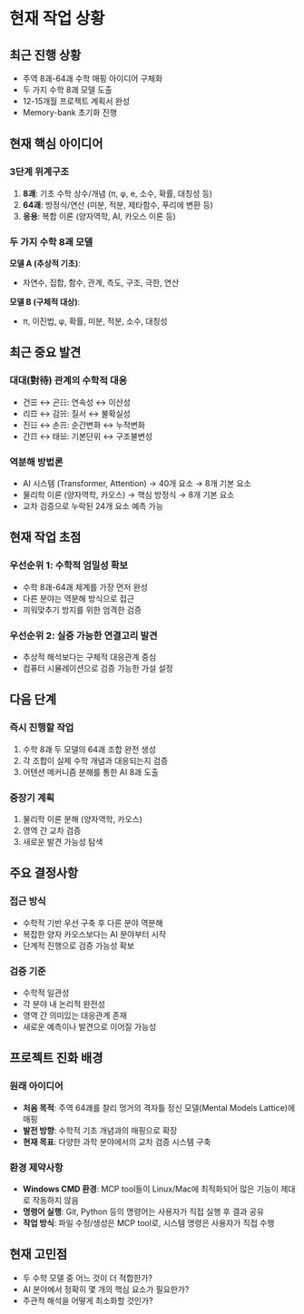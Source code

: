 # 현재 작업 상황

## 최근 진행 상황
- 주역 8괘-64괘 수학 매핑 아이디어 구체화
- 두 가지 수학 8괘 모델 도출
- 12-15개월 프로젝트 계획서 완성
- Memory-bank 초기화 진행

## 현재 핵심 아이디어

### 3단계 위계구조
1. **8괘**: 기초 수학 상수/개념 (π, φ, e, 소수, 확률, 대칭성 등)
2. **64괘**: 방정식/연산 (미분, 적분, 제타함수, 푸리에 변환 등)  
3. **응용**: 복합 이론 (양자역학, AI, 카오스 이론 등)

### 두 가지 수학 8괘 모델
**모델 A (추상적 기초)**:
- 자연수, 집합, 함수, 관계, 측도, 구조, 극한, 연산

**모델 B (구체적 대상)**:
- π, 이진법, φ, 확률, 미분, 적분, 소수, 대칭성

## 최근 중요 발견

### 대대(對待) 관계의 수학적 대응
- 건☰ ↔ 곤☷: 연속성 ↔ 이산성
- 리☲ ↔ 감☵: 질서 ↔ 불확실성
- 진☳ ↔ 손☴: 순간변화 ↔ 누적변화
- 간☶ ↔ 태☱: 기본단위 ↔ 구조불변성

### 역분해 방법론
- AI 시스템 (Transformer, Attention) → 40개 요소 → 8개 기본 요소
- 물리학 이론 (양자역학, 카오스) → 핵심 방정식 → 8개 기본 요소
- 교차 검증으로 누락된 24개 요소 예측 가능

## 현재 작업 초점

### 우선순위 1: 수학적 엄밀성 확보
- 수학 8괘-64괘 체계를 가장 먼저 완성
- 다른 분야는 역분해 방식으로 접근
- 끼워맞추기 방지를 위한 엄격한 검증

### 우선순위 2: 실증 가능한 연결고리 발견
- 추상적 해석보다는 구체적 대응관계 중심
- 컴퓨터 시뮬레이션으로 검증 가능한 가설 설정

## 다음 단계

### 즉시 진행할 작업
1. 수학 8괘 두 모델의 64괘 조합 완전 생성
2. 각 조합이 실제 수학 개념과 대응되는지 검증
3. 어텐션 메커니즘 분해를 통한 AI 8괘 도출

### 중장기 계획
1. 물리학 이론 분해 (양자역학, 카오스)
2. 영역 간 교차 검증
3. 새로운 발견 가능성 탐색

## 주요 결정사항

### 접근 방식
- 수학적 기반 우선 구축 후 다른 분야 역분해
- 복잡한 양자 카오스보다는 AI 분야부터 시작
- 단계적 진행으로 검증 가능성 확보

### 검증 기준
- 수학적 일관성
- 각 분야 내 논리적 완전성
- 영역 간 의미있는 대응관계 존재
- 새로운 예측이나 발견으로 이어질 가능성

## 프로젝트 진화 배경

### 원래 아이디어
- **처음 목적**: 주역 64괘를 찰리 멍거의 격자틀 정신 모델(Mental Models Lattice)에 매핑
- **발전 방향**: 수학적 기초 개념과의 매핑으로 확장
- **현재 목표**: 다양한 과학 분야에서의 교차 검증 시스템 구축

### 환경 제약사항
- **Windows CMD 환경**: MCP tool들이 Linux/Mac에 최적화되어 많은 기능이 제대로 작동하지 않음
- **명령어 실행**: Git, Python 등의 명령어는 사용자가 직접 실행 후 결과 공유
- **작업 방식**: 파일 수정/생성은 MCP tool로, 시스템 명령은 사용자가 직접 수행

## 현재 고민점
- 두 수학 모델 중 어느 것이 더 적합한가?
- AI 분야에서 정확히 몇 개의 핵심 요소가 필요한가?
- 주관적 해석을 어떻게 최소화할 것인가?
